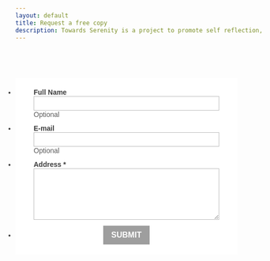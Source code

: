 ```yaml
---
layout: default
title: Request a free copy
description: Towards Serenity is a project to promote self reflection, self development and realizing the value of one's being.
---
```

<script src="https://cdn.jotfor.ms/static/prototype.forms.js" type="text/javascript"></script>
<script src="https://cdn.jotfor.ms/static/jotform.forms.js?3.3.6759" type="text/javascript"></script>
<script type="text/javascript">
   JotForm.init(function(){
	JotForm.clearFieldOnHide="disable";
    /*INIT-END*/
});

   JotForm.prepareCalculationsOnTheFly([null,null,{"name":"submit","qid":"2","text":"SUBMIT","type":"control_button"},null,{"name":"message4","qid":"4","text":"Address","type":"control_textarea"},null,null,{"name":"email","qid":"7","subLabel":"Optional","text":"E-mail","type":"control_email"},{"name":"fullName","qid":"8","subLabel":"Optional","text":"Full Name","type":"control_textbox"},{"name":"clickTo","qid":"9","text":"Contact Us","type":"control_head"}]);
   setTimeout(function() {
JotForm.paymentExtrasOnTheFly([null,null,{"name":"submit","qid":"2","text":"SUBMIT","type":"control_button"},null,{"name":"message4","qid":"4","text":"Address","type":"control_textarea"},null,null,{"name":"email","qid":"7","subLabel":"Optional","text":"E-mail","type":"control_email"},{"name":"fullName","qid":"8","subLabel":"Optional","text":"Full Name","type":"control_textbox"},{"name":"clickTo","qid":"9","text":"Contact Us","type":"control_head"}]);}, 20); 
</script>
<link href="https://cdn.jotfor.ms/static/formCss.css?3.3.6759" rel="stylesheet" type="text/css" />
<link type="text/css" rel="stylesheet" href="https://cdn.jotfor.ms/css/styles/nova.css?3.3.6759" />
<link type="text/css" media="print" rel="stylesheet" href="https://cdn.jotfor.ms/css/printForm.css?3.3.6759" />
<style type="text/css">
    .form-label-left{
        width:150px;
    }
    .form-line{
        padding-top:12px;
        padding-bottom:12px;
    }
    .form-label-right{
        width:150px;
    }
    .form-all{
        width:450px;
        color:rgb(62, 62, 62) !important;
        font-family:'Lucida Grande&';
        font-size:14px;
    }
    .form-radio-item label, .form-checkbox-item label, .form-grading-label, .form-header{
        color: #2E2E2E;
    }

</style>

<style type="text/css" id="form-designer-style">
    /* Injected CSS Code */
@import "https://fonts.googleapis.com/css?family=Titillium+Web:light,lightitalic,normal,italic,bold,bolditalic|Exo+2:light,lightitalic,normal,italic,bold,bolditalic";
.form-all {
  font-family: "Lucida Grande&", sans-serif;
}
.form-all {
  width: 450px;
}
.form-label-left,
.form-label-right {
  width: 150px;
}
.form-label {
  white-space: normal;
}
.form-label.form-label-auto {
  display: block;
  float: none;
  text-align: left;
}
.form-label-left {
  display: inline-block;
  white-space: normal;
  float: left;
  text-align: left;
}
.form-label-right {
  display: inline-block;
  white-space: normal;
  float: left;
  text-align: right;
}
.form-label-top {
  white-space: normal;
  display: block;
  float: none;
  text-align: left;
}
.form-radio-item label:before {
  top: 0;
}
.form-all {
  font-size: 14px;
}
.form-label {
  font-weight: bold;
}
.form-checkbox-item label,
.form-radio-item label {
  font-weight: normal;
}
.supernova {
  background-color: #ffffff;
  background-color: #e6e3e3;
}
.supernova body {
  background-color: transparent;
}
/*
@width30: (unit(@formWidth, px) + 60px);
@width60: (unit(@formWidth, px)+ 120px);
@width90: (unit(@formWidth, px)+ 180px);
*/
/* | */
@media screen and (min-width: 480px) {
  .supernova .form-all {
    border: 1px solid #cec8c8;
    -webkit-box-shadow: 0 3px 9px rgba(0, 0, 0, 0.1);
    -moz-box-shadow: 0 3px 9px rgba(0, 0, 0, 0.1);
    box-shadow: 0 3px 9px rgba(0, 0, 0, 0.1);
  }
}
/* | */
/* | */
@media screen and (max-width: 480px) {
  .jotform-form {
    padding: 10px 0;
  }
}
/* | */
/* | */
@media screen and (min-width: 480px) and (max-width: 768px) {
  .jotform-form {
    padding: 30px 0;
  }
}
/* | */
/* | */
@media screen and (min-width: 480px) and (max-width: 449px) {
  .jotform-form {
    padding: 30px 0;
  }
}
/* | */
/* | */
@media screen and (min-width: 768px) {
  .jotform-form {
    padding: 60px 0;
  }
}
/* | */
/* | */
@media screen and (max-width: 449px) {
  .jotform-form {
    padding: 12px;
  }
}
/* | */
.supernova .form-all,
.form-all {
  background-color: #ffffff;
  border: 1px solid transparent;
}
.form-header-group {
  border-color: #e6e6e6;
}
.form-matrix-table tr {
  border-color: #e6e6e6;
}
.form-matrix-table tr:nth-child(2n) {
  background-color: #f2f2f2;
}
.form-all {
  color: #3e3e3e;
}
.form-header-group .form-header {
  color: #3e3e3e;
}
.form-header-group .form-subHeader {
  color: #585858;
}
.form-sub-label {
  color: #585858;
}
.form-label-top,
.form-label-left,
.form-label-right,
.form-html {
  color: #3e3e3e;
}
.form-checkbox-item label,
.form-radio-item label {
  color: #585858;
}
.form-line.form-line-active {
  -webkit-transition-property: all;
  -moz-transition-property: all;
  -ms-transition-property: all;
  -o-transition-property: all;
  transition-property: all;
  -webkit-transition-duration: 0.3s;
  -moz-transition-duration: 0.3s;
  -ms-transition-duration: 0.3s;
  -o-transition-duration: 0.3s;
  transition-duration: 0.3s;
  -webkit-transition-timing-function: ease;
  -moz-transition-timing-function: ease;
  -ms-transition-timing-function: ease;
  -o-transition-timing-function: ease;
  transition-timing-function: ease;
  background-color: rgba(0, 0, 0, 0);
}
/* omer */
.form-radio-item,
.form-checkbox-item {
  padding-bottom: 0px !important;
}
.form-radio-item:last-child,
.form-checkbox-item:last-child {
  padding-bottom: 0;
}
/* omer */
.form-single-column .form-checkbox-item,
.form-single-column .form-radio-item {
  width: 100%;
}
.supernova {
  height: 100%;
  background-repeat: no-repeat;
  background-attachment: scroll;
  background-position: center top;
  background-repeat: repeat;
}
.supernova {
  background-image: none;
}
#stage {
  background-image: none;
}
/* | */
.form-all {
  background-repeat: no-repeat;
  background-attachment: scroll;
  background-position: center top;
  background-repeat: repeat;
}
.form-header-group {
  background-repeat: no-repeat;
  background-attachment: scroll;
  background-position: center top;
}
.form-line {
  margin-top: 0px;
  margin-bottom: 0px;
}
.form-line {
  padding: 6px 36px;
}
.form-all .qq-upload-button,
.form-all .form-submit-button,
.form-all .form-submit-reset,
.form-all .form-submit-print {
  font-size: 1em;
  padding: 9px 15px;
  font-family: "Titillium Web", sans-serif;
  font-size: 16px;
  font-weight: bold;
  border: none;
  border-width: 1px !important;
  border-style: solid !important;
  border-color: #9e9e9e !important;
}
.form-all .qq-upload-button,
.form-all .form-submit-button,
.form-all .form-submit-reset,
.form-all .form-submit-print {
  color: #ffffff !important;
  background: #9e9e9e;
  box-shadow: none;
  text-shadow: none;
}
.form-all .form-pagebreak-back,
.form-all .form-pagebreak-next {
  font-size: 1em;
  padding: 9px 15px;
  font-family: "Lucida Grande&", sans-serif;
  font-size: 14px;
  font-weight: normal;
}
.form-all .form-pagebreak-back,
.form-all .form-pagebreak-next {
  color: #3e3e3e !important;
  background: false;
  box-shadow: none;
  text-shadow: none;
}
/*
& when ( @buttonFontType = google ) {
	@import (css) "@{buttonFontLink}";
}
*/
h2.form-header {
  line-height: 1.618em;
  font-size: 1.714em;
}
h2 ~ .form-subHeader {
  line-height: 1.5em;
  font-size: 1.071em;
}
.form-header-group {
  text-align: left;
}
/*.form-dropdown,
.form-radio-item,
.form-checkbox-item,
.form-radio-other-input,
.form-checkbox-other-input,*/
.form-captcha input,
.form-spinner input,
.form-error-message {
  padding: 4px 3px 2px 3px;
}
.form-header-group {
  font-family: "Exo 2", sans-serif;
}
.form-section {
  padding: 0px 0px 0px 0px;
}
.form-header-group {
  margin: 0px 0px 0px 0px;
}
.form-header-group {
  padding: 24px 36px 24px 36px;
}
.form-header-group .form-header,
.form-header-group .form-subHeader {
  color: #3e3e3e;
}
.form-header-group {
  background-color: #e4e4e4;
}
.form-textbox,
.form-textarea {
  border-width: 1px;
  border-style: solid;
  border-color: #bdbdbd;
  color: #3e3e3e;
  padding: 4px 3px 2px 3px;
}
.form-textbox,
.form-textarea,
.form-radio-other-input,
.form-checkbox-other-input,
.form-captcha input,
.form-spinner input {
  background-color: rgba(255, 255, 255, 0);
}
[data-type="control_dropdown"] .form-input,
[data-type="control_dropdown"] .form-input-wide {
  width: 150px;
}
.form-buttons-wrapper {
  margin-left: 0 !important;
  text-align: center;
}
.form-header-group {
  border-bottom: none;
}
.form-label {
  font-family: "Lucida Grande&", sans-serif;
}
li[data-type="control_image"] div {
  text-align: left;
}
li[data-type="control_image"] img {
  border: none;
  border-width: 0px !important;
  border-style: solid !important;
  border-color: false !important;
}
.form-line-column {
  width: auto;
}
.form-line-error {
  background-color: #ffffff;
  -webkit-box-shadow: inset 0px 3px 11px -7px #ff3200;
  -moz-box-shadow: inset 0px 3px 11px -7px #ff3200;
  box-shadow: inset 0px 3px 11px -7px #ff3200;
}
.form-line-error input:not(#coupon-input),
.form-line-error textarea,
.form-line-error .form-validation-error {
  -webkit-transition-property: none;
  -moz-transition-property: none;
  -ms-transition-property: none;
  -o-transition-property: none;
  transition-property: none;
  -webkit-transition-duration: 0.3s;
  -moz-transition-duration: 0.3s;
  -ms-transition-duration: 0.3s;
  -o-transition-duration: 0.3s;
  transition-duration: 0.3s;
  -webkit-transition-timing-function: ease;
  -moz-transition-timing-function: ease;
  -ms-transition-timing-function: ease;
  -o-transition-timing-function: ease;
  transition-timing-function: ease;
  border: 1px solid inherit;
  -moz-box-shadow: 0 0 3px inherit;
  -webkit-box-shadow: 0 0 3px inherit;
  box-shadow: 0 0 3px inherit;
}
.form-line-error .form-error-message {
  margin: 0;
  position: absolute;
  color: #fff;
  display: inline-block;
  right: 0;
  font-size: 10px;
  position: absolute!important;
  box-shadow: none;
  top: 0px;
  line-height: 20px;
  color: #FFF;
  background: #ff3200;
  padding: 0px 5px;
  bottom: auto;
  min-width: 105px;
  -webkit-border-radius: 0;
  -moz-border-radius: 0;
  border-radius: 0;
}
.form-line-error .form-error-message img,
.form-line-error .form-error-message .form-error-arrow {
  display: none;
}
.ie-8 .form-all {
  margin-top: auto;
  margin-top: initial;
}
.ie-8 .form-all:before {
  display: none;
}
/* | */
@media screen and (max-width: 480px), screen and (max-device-width: 768px) and (orientation: portrait), screen and (max-device-width: 415px) and (orientation: landscape) {
  .testOne {
    letter-spacing: 0;
  }
  .jotform-form {
    padding: 12px 0 0 0;
  }
  .form-all {
    border: 0;
    width: 94%!important;
    max-width: initial;
  }
  .form-sub-label-container {
    width: 100%;
    margin: 0;
    margin-right: 0;
    float: left;
    -moz-box-sizing: border-box;
    -webkit-box-sizing: border-box;
    box-sizing: border-box;
  }
  span.form-sub-label-container + span.form-sub-label-container {
    margin-right: 0;
  }
  .form-sub-label {
    white-space: normal;
  }
  .form-address-table td,
  .form-address-table th {
    padding: 0 1px 10px;
  }
  .form-submit-button,
  .form-submit-print,
  .form-submit-reset {
    width: 100%;
    margin-left: 0!important;
  }
  div[id*=at_] {
    font-size: 14px;
    font-weight: 700;
    height: 8px;
    margin-top: 6px;
  }
  .showAutoCalendar {
    width: 20px;
  }
  img.form-image {
    max-width: 100%;
    height: auto;
  }
  .form-matrix-row-headers {
    width: 100%;
    word-break: break-all;
    min-width: 40px;
  }
  .form-collapse-table,
  .form-header-group {
    margin: 0;
  }
  .form-collapse-table {
    height: 100%;
    display: inline-block;
    width: 100%;
  }
  .form-collapse-hidden {
    display: none !important;
  }
  .form-input {
    width: 100%;
  }
  .form-label {
    width: 100% !important;
  }
  .form-label-left,
  .form-label-right {
    display: block;
    float: none;
    text-align: left;
    width: auto!important;
  }
  .form-line,
  .form-line.form-line-column {
    padding: 2% 5%;
    -moz-box-sizing: border-box;
    -webkit-box-sizing: border-box;
    box-sizing: border-box;
  }
  input[type=text],
  input[type=email],
  input[type=tel],
  textarea {
    width: 100%;
    -moz-box-sizing: border-box;
    -webkit-box-sizing: border-box;
    box-sizing: border-box;
    max-width: initial !important;
  }
  .form-dropdown,
  .form-textarea,
  .form-textbox {
    width: 100%!important;
    -moz-box-sizing: border-box;
    -webkit-box-sizing: border-box;
    box-sizing: border-box;
  }
  .form-input,
  .form-input-wide,
  .form-textarea,
  .form-textbox,
  .form-dropdown {
    max-width: initial!important;
  }
  .form-address-city,
  .form-address-line,
  .form-address-postal,
  .form-address-state,
  .form-address-table,
  .form-address-table .form-sub-label-container,
  .form-address-table select,
  .form-input {
    width: 100%;
  }
  div.form-header-group {
    padding: 24px 36px !important;
    padding-left: 5%!important;
    padding-right: 5%!important;
    margin: 0 0px 2% !important;
    -moz-box-sizing: border-box;
    -webkit-box-sizing: border-box;
    box-sizing: border-box;
  }
  div.form-header-group.hasImage img {
    max-width: 100%;
  }
  [data-type="control_button"] {
    margin-bottom: 0 !important;
  }
  [data-type=control_fullname] .form-sub-label-container {
    width: 48%;
  }
  [data-type=control_fullname] .form-sub-label-container:first-child {
    margin-right: 4%;
  }
  [data-type=control_phone] .form-sub-label-container {
    width: 65%;
  }
  [data-type=control_phone] .form-sub-label-container:first-child {
    width: 31%;
    margin-right: 4%;
  }
  [data-type=control_datetime] .form-sub-label-container + .form-sub-label-container,
  [data-type=control_datetime] .form-sub-label-container:first-child {
    width: 27.3%;
    margin-right: 6%;
  }
  [data-type=control_datetime] .form-sub-label-container + .form-sub-label-container + .form-sub-label-container {
    width: 33.3%;
    margin-right: 0;
  }
  [data-type=control_datetime] span + span + span > span:first-child {
    display: block;
    width: 100% !important;
  }
  [data-type=control_birthdate] .form-sub-label-container,
  [data-type=control_datetime] span + span + span > span:first-child + span + span,
  [data-type=control_time] .form-sub-label-container {
    width: 27.3%!important;
    margin-right: 6% !important;
  }
  [data-type=control_birthdate] .form-sub-label-container:last-child,
  [data-type=control_time] .form-sub-label-container:last-child {
    width: 33.3%!important;
    margin-right: 0 !important;
  }
  .form-pagebreak-back-container,
  .form-pagebreak-next-container {
    width: 50% !important;
  }
  .form-pagebreak-back,
  .form-pagebreak-next,
  .form-product-item.hover-product-item {
    width: 100%;
  }
  .form-pagebreak-back-container {
    padding: 0;
    text-align: right;
  }
  .form-pagebreak-next-container {
    padding: 0;
    text-align: left;
  }
  .form-pagebreak {
    margin: 0 auto;
  }
  .form-buttons-wrapper {
    margin: 0!important;
    margin-left: 0!important;
  }
  .form-buttons-wrapper button {
    width: 100%;
  }
  .form-buttons-wrapper .form-submit-print {
    margin: 0 !important;
  }
  table {
    width: 100%!important;
    max-width: initial!important;
  }
  table td + td {
    padding-left: 3%;
  }
  .form-checkbox-item,
  .form-radio-item {
    white-space: normal!important;
  }
  .form-checkbox-item input,
  .form-radio-item input {
    width: auto;
  }
  .form-collapse-table {
    margin: 0 5%;
    display: block;
    zoom: 1;
    width: auto;
  }
  .form-collapse-table:before,
  .form-collapse-table:after {
    display: table;
    content: '';
    line-height: 0;
  }
  .form-collapse-table:after {
    clear: both;
  }
  .fb-like-box {
    width: 98% !important;
  }
  .form-error-message {
    clear: both;
    bottom: -10px;
  }
  .date-separate,
  .phone-separate {
    display: none;
  }
  .custom-field-frame,
  .direct-embed-widgets,
  .signature-pad-wrapper {
    width: 100% !important;
  }
}
/* | */

/*__INSPECT_SEPERATOR__*/
.form-all {
    -moz-box-sizing : border-box;
    -webkit-box-sizing : border-box;
    box-sizing : border-box;
}

[data-type="control_head"] {
    padding-bottom : 20px;
}

/*responsive fields*/
[data-type="control_textbox"] .form-textbox, 
[data-type="control_fullname"] .form-textbox,
[data-type="control_email"] .form-textbox,
[data-type="control_textarea"] .form-textarea, 
[data-type="control_dropdown"] .form-dropdown {
    width : 100% !important;
    max-width : none !important;
}

.form-textbox, .form-textarea, .form-dropdown {
    max-width : none !important;
    box-shadow : none;
    outline : none;
    box-sizing : border-box;
    -webkit-box-sizing : border-box;
    -moz-box-sizing : border-box;
    font-family : inherit;
    padding : 6px;
}

.form-textarea-limit>span {
    display : block;
}

[data-type="control_dropdown"] .form-input, 
[data-type="control_dropdown"] .form-input-wide {
    width : 100%;
}

/*input focus*/
.form-line-active input:focus, .form-line-active textarea:focus, .form-line-active select:focus {
    box-shadow : none;
}

/*reset error*/
.form-line-error {
    box-shadow : none;
}

/*input error*/
.form-line-error input:not(#coupon-input), .form-line-error textarea, .form-line-error select, .form-line-error .form-validation-error {
    border : 1px solid #e15353 !important;
    box-shadow : none !important;
}

.form-line-active {
    color : inherit !important;
}

/*responsive content -wide or shrink*/
.form-label {
    width : 35% !important;
    box-sizing : border-box;
    -webkit-box-sizing : border-box;
    -moz-box-sizing : border-box;
}

.form-label-top {
    width : 100% !important;
}

.form-line {
    box-sizing : border-box;
    -webkit-box-sizing : border-box;
    -moz-box-sizing : border-box;
    width : 100%;
}

.form-checkbox-other-input {
    width : 80% !important;
}

.form-input {
    width : 65% !important;
    max-width : none !important;
}

.form-input-wide {
    max-width : none !important;
    display : inline-block;
    width : 100%;
}

/*single fields with sublabels*/
[data-type="control_textbox"] .form-input-wide .form-sub-label-container, 
[data-type="control_fullname"] .form-input-wide .form-sub-label-container,
[data-type="control_email"] .form-input-wide .form-sub-label-container,
[data-type="control_textarea"] .form-input-wide .form-sub-label-container, 
[data-type="control_dropdown"] .form-input-wide .form-sub-label-container,
[data-type="control_textbox"] .form-input .form-sub-label-container, 
[data-type="control_fullname"] .form-input .form-sub-label-container,
[data-type="control_email"] .form-input .form-sub-label-container,
[data-type="control_textarea"] .form-input .form-sub-label-container, 
[data-type="control_dropdown"] .form-input .form-sub-label-container {
    width : 100%;
    max-width : none !important;
}

[data-type="control_dropdown"] .form-input-wide {
    width : 100%;
}

/*responsive full name*/
[data-type="control_fullname"] .form-sub-label-container {
    width : 50% !important;
    margin : 0;
    float : left;
    box-sizing : border-box;
}

[data-type="control_fullname"] .form-label + div .form-sub-label-container {
    display : inline-block;
    padding-right : 5px;
}

[data-type="control_fullname"] .form-label + div .form-sub-label-container + .form-sub-label-container {
    margin-right : 0;
    padding-right : 0;
    padding-left : 5px;
}

[data-type="control_fullname"] .form-label + div .form-sub-label-container + .form-sub-label-container {
    margin-right : 0;
    padding-right : 0;
    padding-left : 5px;
}

[data-type="control_fullname"] .form-label + div .form-sub-label-container + .form-sub-label-container + .form-sub-label-container {
    padding-left : 0;
    padding-right : 5px;
}

[data-type="control_fullname"] .form-label + div .form-sub-label-container + .form-sub-label-container + .form-sub-label-container + .form-sub-label-container {
    padding-left : 5px;
    padding-right : 0;
}

[data-type="control_fullname"] .form-label + div .form-sub-label-container + .form-sub-label-container  + .form-sub-label-container + .form-sub-label-container + .form-sub-label-container {
    padding-right : 5px;
    padding-left : 0;
}

#sublabel_prefix, #sublabel_first, #sublabel_middle {
    /*margin-bottom : 10px;
    */;
}

/*remove sepatators on date and phone*/
.phone-separate, .date-separate {
    display : none;
}

/*responsive phone fields*/
[data-type="control_phone"] input[name$="[area]"] {
    width : 100%;
}

[data-type="control_phone"] input[name$="[phone]"] {
    width : 100%;
}

[data-type="control_phone"] input[name$="[full]"] {
    width : 100%;
}

[data-type="control_phone"] .form-sub-label-container {
    width : 40%;
    float : left;
    box-sizing : border-box;
    margin-right : 0;
    padding-right : 12px;
}

/* responsive date time field */
[data-type="control_datetime"] .form-textbox,
[data-type="control_datetime"] .form-dropdown {
    width : 100%;
}

[data-type="control_datetime"] .form-sub-label-container {
    width : 28%;
    padding-left : 4px;
    box-sizing : border-box;
    margin-right : 0;
}

[data-type="control_datetime"] .form-sub-label-container:first-child {
    padding-left : 0;
}

[data-type="control_datetime"] .form-sub-label-container:first-child + .form-sub-label-container + .form-sub-label-container {
    padding-right : 0;
}

[data-type="control_datetime"] .form-sub-label-container:last-child {
    width : auto !important;
}

.allowTime-container .form-sub-label-container:last-child {
    width : 20% !important;
}

span.allowTime-container {
    width : 80%;
    padding-top : 14px;
}

.allowTime-container span.form-sub-label-container {
    width : 35%;
}

span.allowTime-container .form-dropdown {
    width : 100%;
}

span.allowTime-container > span:first-child {
    display : none;
}

span.allowTime-container > span:first-child + span {
    padding-left : 0;
}

.showAutoCalendar + label {
    display : none;
}

span.allowTime-container + span {
    padding-top : 14px;
}

/*calendar lite mode*/
[data-type="control_datetime"] div[style*="none"] + .form-sub-label-container {
    width : 84%;
    padding-left : 0;
}

/*responsive phone field*/
[data-type="control_phone"] .form-sub-label-container + .form-sub-label-container {
    width : 60%;
    margin-right : 0;
    padding-right : 0;
    padding-left : 12px;
}

/*responsive full address fields*/
.form-address-city, .form-address-line, .form-address-postal, 
.form-address-state, .form-address-table, 
.form-address-table .form-sub-label-container, .form-address-table select {
    width : 100%;
    max-width : 100%;
}

[data-type="control_address"] input[name$="[city]"],
[data-type="control_address"] input[name$="[postal]"] {
    width : 90% !important;
}

[data-type="control_address"] input[name$="[area]"] {
    width : 60%;
}

/*reset submit button*/
[data-type="control_button"] {
    background : transparent !important;
}

.form-submit-button,
.form-submit-reset,
.form-submit-print {
    outline : none;
}

/*remove other checkbox*/
.form-checkbox-other, 
.form-radio-other {
    visibility : hidden !important;
}

/*shruken fields*/
.form-line-column {
    width : 50%;
}

.form-line-column .form-label-top {
    width : 100% !important;
}

/*fix form builder display*/
div#stage.form-all {
    max-width : none !important;
    margin-right : 0;
}

div#stage .form-input {
    width : 64% !important;
}

/*remove first pagebreak back button*/
.form-all .page-section:first-child .form-pagebreak .form-pagebreak-back-container {
    display : none !important;
}

/* responsive pagebreak */
.form-pagebreak-back-container {
    width : 50% !important;
    text-align : left;
    box-sizing : border-box;
    -webkit-box-sizing : border-box;
    float : left;
}

.form-pagebreak-next-container {
    width : 50% !important;
    text-align : right;
    box-sizing : border-box;
    -webkit-box-sizing : border-box;
    float : left;
}

/* radio-checkbox button make border 1px */
.form-radio-item:not(#foo) label:after,
.form-radio-item:not(#foo) label:before {
    border-radius : 50%;
}

.form-checkbox-item:not(#foo) label:after,
.form-checkbox-item:not(#foo) label:before {
    border-radius : 0;
}

.form-radio-item:not(#foo) label:before,
.form-checkbox-item:not(#foo) label:before {
    border-width : 1px;
}

/*responsive credit card on payment fields*/
table td + td {
    padding-left : 0;
}

.form-address-table {
    width : 100%;
}

[data-type="control_stripe"] .form-address-table,
[data-type="control_stripe"] .form-address-table .form-textbox,
[data-type="control_authnet"] .form-address-table,
[data-type="control_authnet"] .form-address-table .form-textbox,
#creditCardTable.form-address-table,
#creditCardTable.form-address-table .form-textbox {
    max-width : none;
}

[data-type="control_stripe"] .form-address-table td:last-child .form-sub-label-container,
[data-type="control_authnet"] .form-address-table td:last-child .form-sub-label-container,
#creditCardTable.form-address-table td:last-child .form-sub-label-container {
    margin-left : 0;
    white-space : normal;
}

[data-type="control_stripe"] .form-address-table td .form-sub-label-container,
[data-type="control_authnet"] .form-address-table td .form-sub-label-container,
#creditCardTable.form-address-table td .form-sub-label-container {
    width : 100%;
}

[data-type="control_stripe"] .form-address-table .form-textbox,
[data-type="control_stripe"] .form-address-table .form-dropdown,
[data-type="control_authnet"] .form-address-table .form-textbox,
[data-type="control_authnet"] .form-address-table .form-dropdown,
#creditCardTable.form-address-table .form-textbox,
#creditCardTable.form-address-table .form-dropdown {
    width : 100%;
    visibility : visible;
}

[data-type="control_stripe"] .form-address-table tbody > tr:first-child + tr td:first-child span,
[data-type="control_authnet"] .form-address-table tbody > tr:first-child + tr td:first-child span,
#creditCardTable.form-address-table tbody > tr:first-child + tr td:first-child span {
    margin : 0;
    padding-right : 6px;
    box-sizing : border-box;
    -webkit-box-sizing : border-box;
}

[data-type="control_stripe"] .form-address-table tbody > tr:first-child + tr td:first-child + td span,
[data-type="control_authnet"] .form-address-table tbody > tr:first-child + tr td:first-child + td span,
#creditCardTable.form-address-table tbody > tr:first-child + tr td:first-child + td span {
    margin : 0;
    padding-left : 6px;
    box-sizing : border-box;
    -webkit-box-sizing : border-box;
}

[data-type="control_stripe"] .form-address-table tbody > tr:first-child + tr +tr td:first-child span,
[data-type="control_stripe"] .form-address-table tbody > tr:first-child + tr +tr+tr td:first-child span,
[data-type="control_authnet"] .form-address-table tbody > tr:first-child + tr +tr td:first-child span,
[data-type="control_authnet"] .form-address-table tbody > tr:first-child + tr +tr+tr td:first-child span,
#creditCardTable.form-address-table tbody > tr:first-child + tr +tr td:first-child span,
#creditCardTable.form-address-table tbody > tr:first-child + tr +tr+tr td:first-child span {
    margin : 0;
    padding-right : 6px;
    width : 50% !important;
    visibility : hidden;
    float : left;
    box-sizing : border-box;
    -webkit-box-sizing : border-box;
}

[data-type="control_stripe"] .form-address-table tbody > tr:first-child + tr +tr td:first-child span + span,
[data-type="control_stripe"] .form-address-table tbody > tr:first-child + tr +tr+tr td:first-child span + span,
[data-type="control_authnet"] .form-address-table tbody > tr:first-child + tr +tr td:first-child span + span,
[data-type="control_authnet"] .form-address-table tbody > tr:first-child + tr +tr+tr td:first-child span + span,
#creditCardTable.form-address-table tbody > tr:first-child + tr +tr td:first-child span + span,
#creditCardTable.form-address-table tbody > tr:first-child + tr +tr+tr td:first-child span + span {
    margin : 0;
    padding-top : 0 !important;
    padding-right : 0;
    padding-left : 6px;
    width : 50% !important;
    box-sizing : border-box;
    -webkit-box-sizing : border-box;
}

.cc_ccv {
    width : 100% !important;
}

[data-type="control_stripe"] .form-address-table .form-sub-label,
[data-type="control_authnet"] .form-address-table .form-sub-label,
#creditCardTable.form-address-table .form-sub-label {
    visibility : visible;
}

/*cc fix city state, country */
[data-type="control_stripe"] .form-address-table td[width="50%"]>span:first-child,
[data-type="control_authnet"] .form-address-table td[width="50%"]>span:first-child,
#creditCardTable.form-address-table td[width="50%"]>span:first-child {
    box-sizing : border-box;
    padding-right : 7px;
}

[data-type="control_stripe"] .form-address-table td[width="50%"] + td >span:first-child,
[data-type="control_authnet"] .form-address-table td[width="50%"] + td >span:first-child,
#creditCardTable.form-address-table td[width="50%"] + td >span:first-child {
    box-sizing : border-box;
    padding-left : 7px;
}

[data-type="control_stripe"] .form-address-table td[width="50%"] + td[width="50%"] >span:first-child,
[data-type="control_authnet"] .form-address-table td[width="50%"] + td[width="50%"] >span:first-child,
#creditCardTable.form-address-table td[width="50%"] + td[width="50%"] >span:first-child {
    box-sizing : border-box;
    padding-right : 0;
}

.hover-product-item:hover {
    color : inherit;
}

/*fix for braintree cc styling*/
[data-type="control_braintree"] .form-sub-label-container {
    width : 100% !important;
    padding : 4px;
    box-sizing : border-box;
}

[data-type="control_braintree"] .form-textbox {
    width : 100%;
}

.braintree-hosted-fields {
    width : 100% !important;
    box-sizing : border-box;
    min-height : 28px;
}

/*remove bottom spacing on CC section*/
#creditCardTable.form-address-table tbody tr + tr + tr td,
[data-type="control_stripe"] .form-address-table tbody tr + tr + tr td,
[data-type="control_authnet"] .form-address-table tbody tr + tr + tr td {
    padding-bottom : 0;
}

@media screen and (max-device-width:768px){
    .form-all {
        margin : 0 auto !important;
        width : 100% !important;
    }

    [data-type=control_fullname] .form-sub-label-container:first-child {
        margin-right : 0;
    }

}

@media screen and (max-device-width:480px){
    .jotform-form {
        padding : 0;
    }

    .form-input {
        width : 100% !important;
    }

    .form-label {
        width : 100% !important;
        float : none !important;
    }

    .form-line-column {
        width : 100% !important;
    }

    div.form-header-group {
        margin : 0 !important;
        padding : 24px 20px !important;
    }

    [data-type="control_datetime"] .form-sub-label-container {
        float : left;
    }

    [data-type=control_fullname] .form-sub-label-container:first-child {
        margin-right : 0;
    }

}


    /* Injected CSS Code */
</style>

<form class="jotform-form" action="https://submit.jotform.us/submit/81873978410164/" method="post" name="form_81873978410164" id="81873978410164" accept-charset="utf-8">
  <input type="hidden" name="formID" value="81873978410164" />
  <div class="form-all">
    <ul class="form-section page-section">
      <li class="form-line" data-type="control_textbox" id="id_8">
        <label class="form-label form-label-top form-label-auto" id="label_8" for="input_8"> Full Name </label>
        <div id="cid_8" class="form-input-wide">
          <span class="form-sub-label-container" style="vertical-align:top">
            <input type="text" id="input_8" name="q8_fullName" data-type="input-textbox" class="form-textbox" size="25" value="" placeholder=" " data-component="textbox" />
            <label class="form-sub-label" for="input_8" style="min-height:13px"> Optional </label>
          </span>
        </div>
      </li>
      <li class="form-line" data-type="control_email" id="id_7">
        <label class="form-label form-label-top form-label-auto" id="label_7" for="input_7"> E-mail </label>
        <div id="cid_7" class="form-input-wide">
          <span class="form-sub-label-container" style="vertical-align:top">
            <input type="email" id="input_7" name="q7_email" class="form-textbox validate[Email]" size="25" value="" placeholder=" " data-component="email" />
            <label class="form-sub-label" for="input_7" style="min-height:13px"> Optional </label>
          </span>
        </div>
      </li>
      <li class="form-line jf-required" data-type="control_textarea" id="id_4">
        <label class="form-label form-label-top form-label-auto" id="label_4" for="input_4">
          Address
          <span class="form-required">
            *
          </span>
        </label>
        <div id="cid_4" class="form-input-wide jf-required">
          <textarea id="input_4" class="form-textarea validate[required]" name="q4_message4" cols="28" rows="6" data-component="textarea" required=""></textarea>
        </div>
      </li>
      <li class="form-line" data-type="control_button" id="id_2">
        <div id="cid_2" class="form-input-wide">
          <div style="text-align:center" class="form-buttons-wrapper">
            <button id="input_2" type="submit" class="form-submit-button form-submit-button-none" data-component="button">
              SUBMIT
            </button>
          </div>
        </div>
      </li>
      <li style="display:none">
        Should be Empty:
        <input type="text" name="website" value="" />
      </li>
    </ul>
  </div>
  <script>
  JotForm.showJotFormPowered = "new_footer";
  </script>
  <input type="hidden" id="simple_spc" name="simple_spc" value="81873978410164" />
  <script type="text/javascript">
  document.getElementById("si" + "mple" + "_spc").value = "81873978410164-81873978410164";
  </script>
  <div class="formFooter-heightMask">
  </div>
</form>
<script type="text/javascript">JotForm.ownerView=true;</script>
